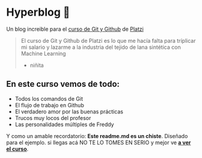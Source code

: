 # Hyperblog 💚
Un blog increible para el [curso de Git y Github](https://platzi.com/cursos/git-github/ " el curso de Git y Github") de [Platzi](https://platzi.com/cursos/git-github/ "Platzi")
> El curso de Git y Github de Platzi es lo que me hacía falta para tríplicar mi salario y lazarme a la industria del tejido de lana sintética con Machine Learning
>- niñita

## En este curso vemos de todo:
* Todos los comandos de Git
* El flujo de trabajo en Github
* El verdadero amor por las buenas prácticas
* Trucos muy locos del profesor
* Las personalidades múltiples de Freddy

Y como un amable recordatorio: **Este readme.md es un chiste**. Diseñado para el ejemplo. si llegas acá NO TE LO TOMES EN SERIO y mejor ve [**a ver el curso**](https://platzi.com/cursos/git-github/ "a ver el curso").